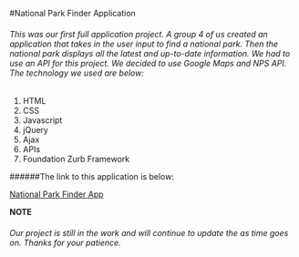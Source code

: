 #National Park Finder Application

###### This was our first full application project. A group 4 of us created an application that takes in the user input to find a national park. Then the national park displays all the latest and up-to-date information. We had to use an API for this project. We decided to use Google Maps and NPS API. The technology we used are below:

1. HTML
2. CSS
3. Javascript
4. jQuery
5. Ajax
6. APIs
7. Foundation Zurb Framework

######The link to this application is below:

[National Park Finder App](https://bostonfan06.github.io/ParkFinderProject/)

**NOTE** 

###### Our project is still in the work and will continue to update the as time goes on. Thanks for your patience. 